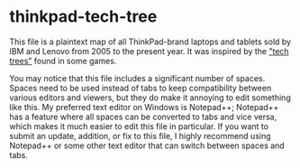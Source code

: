 # thinkpad-tech-tree

This file is a plaintext map of all ThinkPad-brand laptops and tablets sold by IBM and Lenovo from 2005 to the present year. It was inspired by the ["tech trees"](https://en.wikipedia.org/wiki/Technology_tree) found in some games.

You may notice that this file includes a significant number of spaces. Spaces need to be used instead of tabs to keep compatibility between various editors and viewers, but they do make it annoying to edit something like this. My preferred text editor on Windows is Notepad++; Notepad++ has a feature where all spaces can be converted to tabs and vice versa, which makes it much easier to edit this file in particular. If you want to submit an update, addition, or fix to this file, I highly recommend using Notepad++ or some other text editor that can switch between spaces and tabs.
